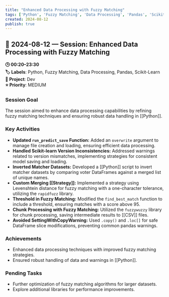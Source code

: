 ```yaml
---
title: "Enhanced Data Processing with Fuzzy Matching"
tags: ['Python', 'Fuzzy Matching', 'Data Processing', 'Pandas', 'Scikit-Learn']
created: 2024-08-12
publish: true
---
```


## 📅 2024-08-12 — Session: Enhanced Data Processing with Fuzzy Matching

**🕒 00:20–23:30**  
**🏷️ Labels**: Python, Fuzzy Matching, Data Processing, Pandas, Scikit-Learn  
**📂 Project**: Dev  
**⭐ Priority**: MEDIUM  


### Session Goal
The session aimed to enhance data processing capabilities by refining fuzzy matching techniques and ensuring robust data handling in [[Python]].

### Key Activities
- **Updated `run_predict_save` Function:** Added an `overwrite` argument to manage file creation and loading, ensuring efficient data processing.
- **Handled Scikit-learn Version Inconsistencies:** Addressed warnings related to version mismatches, implementing strategies for consistent model saving and loading.
- **Inverted Matcher Datasets:** Developed a [[Python]] script to invert matcher datasets by comparing voter DataFrames against a merged list of unique names.
- **Custom Merging [[Strategy]]:** Implemented a strategy using Levenshtein distance for fuzzy matching with a one-character tolerance, utilizing the `rapidfuzz` library.
- **Threshold in Fuzzy Matching:** Modified the `find_best_match` function to include a threshold, ensuring matches with a score above 95.
- **Chunk Processing with Fuzzy Matching:** Utilized the `fuzzywuzzy` library for chunk processing, saving intermediate results to [[CSV]] files.
- **Avoided SettingWithCopyWarning:** Used `.copy()` and `.loc[]` for safe DataFrame slice modifications, preventing common pandas warnings.

### Achievements
- Enhanced data processing techniques with improved fuzzy matching strategies.
- Ensured robust handling of data and warnings in [[Python]].

### Pending Tasks
- Further optimization of fuzzy matching algorithms for larger datasets.
- Explore additional libraries for performance improvements.
